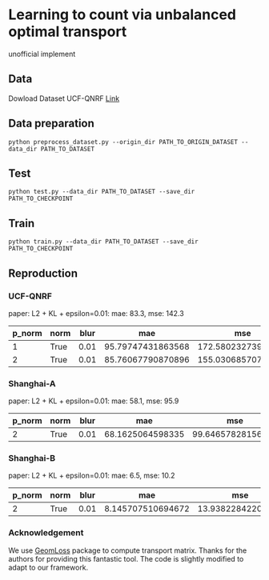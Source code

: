 # Learning to count via unbalanced optimal transport

unofficial implement

## Data

Dowload Dataset UCF-QNRF [Link](https://www.crcv.ucf.edu/data/ucf-qnrf/)

## Data preparation

```
python preprocess_dataset.py --origin_dir PATH_TO_ORIGIN_DATASET --data_dir PATH_TO_DATASET
```
[//]: # (The dataset can be constructed followed by [Bayesian Loss]&#40;https://github.com/ZhihengCV/Bayesian-Crowd-Counting&#41;.)

## Test

```
python test.py --data_dir PATH_TO_DATASET --save_dir PATH_TO_CHECKPOINT
```

## Train

```
python train.py --data_dir PATH_TO_DATASET --save_dir PATH_TO_CHECKPOINT
```

## Reproduction

### UCF-QNRF

paper: L2 + KL + epsilon=0.01: mae: 83.3, mse: 142.3


| p_norm | norm  | blur | mae  | mse  |
|--------|-------|------| ---- | ---- |
| 1      | True  | 0.01 | 95.79747431863568    | 172.58023273939637     |
| 2      | True  | 0.01 | 85.76067790870896    | 155.0306857078346     |

### Shanghai-A

paper: L2 + KL + epsilon=0.01: mae: 58.1, mse: 95.9

| p_norm | norm  | blur | mae  | mse  |
|--------|-------|------| ---- | ---- |
| 2      | True  | 0.01 | 68.1625064598335    | 99.64657828156318   |

### Shanghai-B

paper: L2 + KL + epsilon=0.01: mae: 6.5, mse: 10.2

| p_norm | norm  | blur | mae  | mse  |
|--------|-------|------| ---- | ---- |
| 2      | True  | 0.01 | 8.145707510694672    | 13.93822842209618   |

### Acknowledgement
We use [GeomLoss](https://www.kernel-operations.io/geomloss/) package to compute transport matrix. Thanks for the authors for providing this fantastic tool. The code is slightly modified to adapt to our framework.
